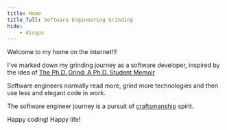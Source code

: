 ```yaml
---
title: Home
title_full: Software Engineering Grinding
hide:
    - disqus
---
```


Welcome to my home on the internet!!!

I've marked down my grinding journey as a software developer,
inspired by the idea of [The Ph.D. Grind: A Ph.D. Student Memoir](https://www.goodreads.com/en/book/show/15731248-the-ph-d-grind)

Software engineers normally read more, grind more technologies and then use less and elegant code in work.

The software engineer journey is a pursuit of 
[craftsmanship](https://manifesto.softwarecraftsmanship.org/) spirit.

Happy coding!
Happy life!